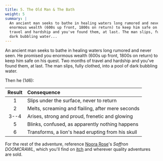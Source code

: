 ```yaml
---
title: 5. The Old Man & The Bath
weight: 5
summary: |
  An ancient man seeks to bathe in healing waters long rumored and never seen. He promised you
  enormous wealth (600s up front, 1800s on return) to keep him safe on his quest. Two months of
  travel and hardship and you've found them, at last. The man slips, fully clothed, into a pool of
  dark bubbling water...
---
```


An ancient man seeks to bathe in healing waters long rumored and never seen. He promised you
enormous wealth (600s up front, 1800s on return) to keep him safe on his quest. Two months of travel
and hardship and you've found them, at last. The man slips, fully clothed, into a pool of dark
bubbling water.

Then he (1d6):

| Result | Consequence                                       |
| :----: | :------------------------------------------------ |
|   1    | Slips under the surface, never to return          |
|   2    | Melts, screaming and flailing, after mere seconds |
|  3--4  | Arises, strong and proud, frenetic and glowing    |
|   5    | Blinks, confused, as apparently nothing happens   |
|   6    | Transforms, a lion's head erupting from his skull |

For the rest of the adventure, reference [Noora Rose][tomtb-01]'s _Saffron DOOMCRAWL_, which you'll
find on [itch][tomtb-02] and wherever quality adventures are sold.

<!-- Reference Links -->

[tomtb-01]: https://twitter.com/rosesonhergrave
[tomtb-02]: https://monkeys-paw-games.itch.io/saffron
